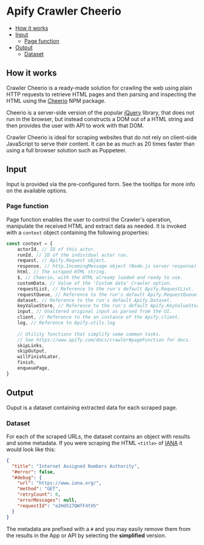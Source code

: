 # Apify Crawler Cheerio

<!-- toc -->

- [How it works](#how-it-works)
- [Input](#input)
  * [Page function](#page-function)
- [Output](#output)
  * [Dataset](#dataset)

<!-- tocstop -->

## How it works

Crawler Cheerio is a ready-made solution for crawling the web using plain HTTP requests to retrieve HTML pages
and then parsing and inspecting the HTML using the [Cheerio](https://www.npmjs.com/package/cheerio) NPM package.

Cheerio is a server-side version of the popular [jQuery](https://jquery.com) library, that does not run in the
browser, but instead constructs a DOM out of a HTML string and then provides the user with API to work with that
DOM.

Crawler Cheerio is ideal for scraping websites that do not rely on client-side JavaScript to serve their content.
It can be as much as 20 times faster than using a full browser solution such as Puppeteer.

## Input
Input is provided via the pre-configured form. See the tooltips for more info on the available options.

### Page function
Page function enables the user to control the Crawler's operation, manipulate the received HTML
and extract data as needed. It is invoked with a `context` object containing the following properties:

```js
const context = {
    actorId, // ID of this actor.
    runId, // ID of the individual actor run.
    request, // Apify.Request object.
    response, // http.IncomingMessage object (Node.js server response).
    html, // The scraped HTML string.
    $, // Cheerio, with the HTML already loaded and ready to use.
    customData, // Value of the 'Custom data' Crawler option.
    requestList, // Reference to the run's default Apify.RequestList.
    requestQueue, // Reference to the run's default Apify.RequestQueue.
    dataset, // Reference to the run's default Apify.Dataset.
    keyValueStore, // Reference to the run's default Apify.KeyValueStore.
    input, // Unaltered original input as parsed from the UI.
    client, // Reference to the an instance of the Apify.client.
    log, // Reference to Apify.utils.log
    
    // Utility functions that simplify some common tasks.
    // See https://www.apify.com/docs/crawler#pageFunction for docs.
    skipLinks,
    skipOutput,
    willFinishLater,
    finish,
    enqueuePage,
}
```

## Output

Ouput is a dataset containing extracted data for each scraped page.

### Dataset
For each of the scraped URLs, the dataset contains an object with results and some metadata.
If you were scraping the HTML `<title>` of [IANA](https://www.iana.org/) it would look like this:

```json
{
  "title": "Internet Assigned Numbers Authority",
  "#error": false,
  "#debug": {
    "url": "https://www.iana.org/",
    "method": "GET",
    "retryCount": 0,
    "errorMessages": null,
    "requestId": "e2Hd517QWfF4tVh"
  }
}
```

The metadata are prefixed with a `#` and you may easily remove them from the results in the App or API
by selecting the **simplified** version.
